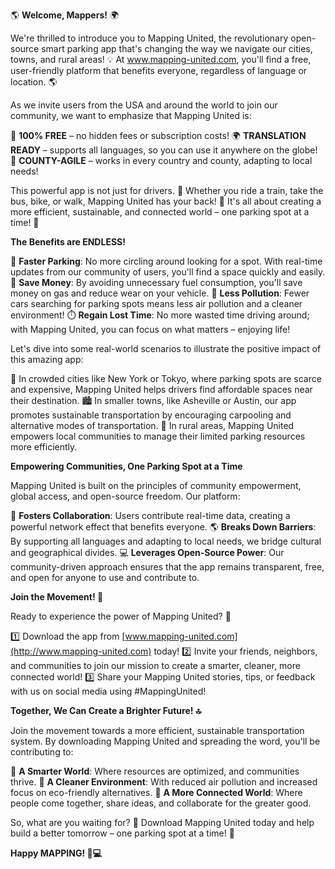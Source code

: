 🌎 **Welcome, Mappers!** 🌍

We're thrilled to introduce you to Mapping United, the revolutionary open-source smart parking app that's changing the way we navigate our cities, towns, and rural areas! 💡 At www.mapping-united.com, you'll find a free, user-friendly platform that benefits everyone, regardless of language or location. 🌎

As we invite users from the USA and around the world to join our community, we want to emphasize that Mapping United is:

💯 **100% FREE** – no hidden fees or subscription costs!
🌍 **TRANSLATION READY** – supports all languages, so you can use it anywhere on the globe!
🚗 **COUNTY-AGILE** – works in every country and county, adapting to local needs!

This powerful app is not just for drivers. 🚗 Whether you ride a train, take the bus, bike, or walk, Mapping United has your back! 👣 It's all about creating a more efficient, sustainable, and connected world – one parking spot at a time! 🔴

**The Benefits are ENDLESS!**

💨 **Faster Parking**: No more circling around looking for a spot. With real-time updates from our community of users, you'll find a space quickly and easily.
🤑 **Save Money**: By avoiding unnecessary fuel consumption, you'll save money on gas and reduce wear on your vehicle.
💚 **Less Pollution**: Fewer cars searching for parking spots means less air pollution and a cleaner environment!
⏱️ **Regain Lost Time**: No more wasted time driving around; with Mapping United, you can focus on what matters – enjoying life!

Let's dive into some real-world scenarios to illustrate the positive impact of this amazing app:

🚗 In crowded cities like New York or Tokyo, where parking spots are scarce and expensive, Mapping United helps drivers find affordable spaces near their destination.
🏙️ In smaller towns, like Asheville or Austin, our app promotes sustainable transportation by encouraging carpooling and alternative modes of transportation.
🌄 In rural areas, Mapping United empowers local communities to manage their limited parking resources more efficiently.

**Empowering Communities, One Parking Spot at a Time**

Mapping United is built on the principles of community empowerment, global access, and open-source freedom. Our platform:

🤝 **Fosters Collaboration**: Users contribute real-time data, creating a powerful network effect that benefits everyone.
🌎 **Breaks Down Barriers**: By supporting all languages and adapting to local needs, we bridge cultural and geographical divides.
💻 **Leverages Open-Source Power**: Our community-driven approach ensures that the app remains transparent, free, and open for anyone to use and contribute to.

**Join the Movement! 🌟**

Ready to experience the power of Mapping United? 🚀

1️⃣ Download the app from [www.mapping-united.com](http://www.mapping-united.com) today!
2️⃣ Invite your friends, neighbors, and communities to join our mission to create a smarter, cleaner, more connected world!
3️⃣ Share your Mapping United stories, tips, or feedback with us on social media using #MappingUnited!

**Together, We Can Create a Brighter Future! 🔝**

Join the movement towards a more efficient, sustainable transportation system. By downloading Mapping United and spreading the word, you'll be contributing to:

🌈 **A Smarter World**: Where resources are optimized, and communities thrive.
💚 **A Cleaner Environment**: With reduced air pollution and increased focus on eco-friendly alternatives.
🌟 **A More Connected World**: Where people come together, share ideas, and collaborate for the greater good.

So, what are you waiting for? 🎉 Download Mapping United today and help build a better tomorrow – one parking spot at a time! 💖

**Happy MAPPING! 🚗💻**